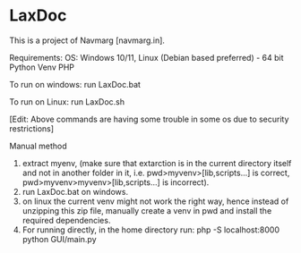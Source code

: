 # LaxDoc
This is a project of Navmarg [navmarg.in].

Requirements:
OS: Windows 10/11, Linux (Debian based preferred) - 64 bit
Python
Venv
PHP

To run on windows: run LaxDoc.bat

To run on Linux: run LaxDoc.sh

[Edit: Above commands are having some trouble in some os due to security restrictions]

Manual method
1. extract myenv, (make sure that extarction is in the current directory itself and not in another folder in it, i.e. pwd>myvenv>[lib,scripts...] is correct, pwd>myvenv>myvenv>[lib,scripts...] is incorrect).
2. run LaxDoc.bat on windows.
3. on linux the current venv might not work the right way, hence instead of unzipping this zip file, manually create a venv in pwd and install the required dependencies.
4. For running directly, in the home directory run:
   php -S localhost:8000
   python GUI/main.py
